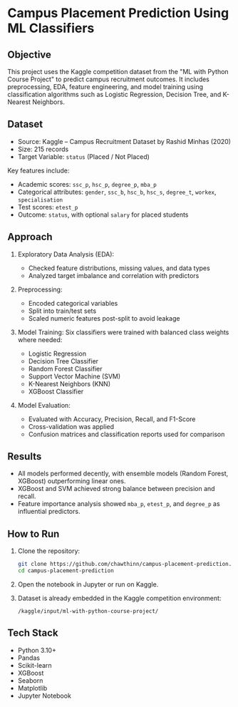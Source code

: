 # Campus Placement Prediction Using ML Classifiers

## Objective

This project uses the Kaggle competition dataset from the "ML with Python Course Project" to predict campus recruitment outcomes. It includes preprocessing, EDA, feature engineering, and model training using classification algorithms such as Logistic Regression, Decision Tree, and K-Nearest Neighbors.

## Dataset

- Source: Kaggle – Campus Recruitment Dataset by Rashid Minhas (2020)
- Size: 215 records
- Target Variable: `status` (Placed / Not Placed)

Key features include:
- Academic scores: `ssc_p`, `hsc_p`, `degree_p`, `mba_p`
- Categorical attributes: `gender`, `ssc_b`, `hsc_b`, `hsc_s`, `degree_t`, `workex`, `specialisation`
- Test scores: `etest_p`
- Outcome: `status`, with optional `salary` for placed students

## Approach

1. Exploratory Data Analysis (EDA):
   - Checked feature distributions, missing values, and data types
   - Analyzed target imbalance and correlation with predictors

2. Preprocessing:
   - Encoded categorical variables
   - Split into train/test sets
   - Scaled numeric features post-split to avoid leakage

3. Model Training:
   Six classifiers were trained with balanced class weights where needed:
   - Logistic Regression
   - Decision Tree Classifier
   - Random Forest Classifier
   - Support Vector Machine (SVM)
   - K-Nearest Neighbors (KNN)
   - XGBoost Classifier

4. Model Evaluation:
   - Evaluated with Accuracy, Precision, Recall, and F1-Score
   - Cross-validation was applied
   - Confusion matrices and classification reports used for comparison

## Results

- All models performed decently, with ensemble models (Random Forest, XGBoost) outperforming linear ones.
- XGBoost and SVM achieved strong balance between precision and recall.
- Feature importance analysis showed `mba_p`, `etest_p`, and `degree_p` as influential predictors.

## How to Run

1. Clone the repository:
   ```bash
   git clone https://github.com/chawthinn/campus-placement-prediction.git
   cd campus-placement-prediction
   ```

2. Open the notebook in Jupyter or run on Kaggle.

3. Dataset is already embedded in the Kaggle competition environment:
   ```
   /kaggle/input/ml-with-python-course-project/
   ```

## Tech Stack

- Python 3.10+
- Pandas
- Scikit-learn
- XGBoost
- Seaborn
- Matplotlib
- Jupyter Notebook
